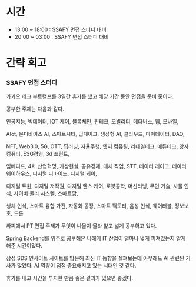 # 시간
- 13:00 ~ 18:00 : SSAFY 면접 스터디 대비
- 20:00 ~ 03:00 : SSAFY 면접 스터디 대비

# 간략 회고

### SSAFY 면접 스터디

카카오 테크 부트캠프를 3일간 휴가를 냈고 해당 기간 동안 면접을 준비 중이다.

공부한 주제는 다음과 같다.

인공지능, 빅데이터, IOT 제어, 블록체인, 핀테크, 모빌리티, 메타버스, 웹, 모바일, 

AIot, 온디바이스 AI, 스마트시티, 딥페이크, 생성형 AI, 클라우드, 마이데이터, DAO, 

NFT, Web3.0, 5G, OTT, 딥러닝, 자율주행, 엣지 컴퓨팅, 리테일테크, 에듀테크, 양자컴퓨터, ESG경영, 3d 프린트, 

임베디드, 4차 산업혁명, 가상현실, 공유경제, 대체 직업, STT, 데이터 레이크, 데이터 웨어하우스, 디지털 디바이드, 디지털 케어, 

디지털 트윈, 디지털 저작권, 디지털 헬스 케어, 로봇공학, 머신러닝, 무인 기술, 사물 인식, 사이버 물리 시스템, 스마트팜, 

생체 인식, 스마트 융합 가전, 자동화 공장, 스마트 팩토리, 음성 인식, 웨어러블, 정보보호, 드론

싸피에서 PT 면접 주제가 무엇이 나올지 몰라 얉고 넓게 공부하고 있다.

Spring Backend를 위주로 공부해온 나에게 IT 산업이 얼마나 넓게 퍼져있는지 알게 해준 시간이었다.

삼성 SDS 인사이트 사이트를 방문해 최신 IT 동향을 살펴보는데 아무래도 AI 관련된 기사가 많았다. AI 역량이 점점 중요해지고 있는 시대인 것 같다.

휴가를 내고 시간을 투자한 만큼 좋은 결과가 있으면 좋겠다.
